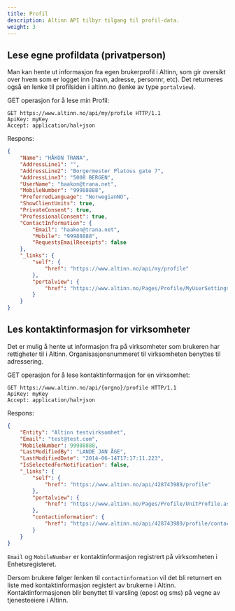 ```yaml
---
title: Profil
description: Altinn API tilbyr tilgang til profil-data.
weight: 3
---
```


## Lese egne profildata (privatperson)
Man kan hente ut informasjon fra egen brukerprofil i Altinn, som gir oversikt over hvem som er logget inn (navn, adresse, personnr, etc).
Det returneres også en lenke til profilsiden i altinn.no (lenke av type `portalview`).

GET operasjon for å lese min Profil:
```HTTP
GET https://www.altinn.no/api/my/profile HTTP/1.1
ApiKey: myKey
Accept: application/hal+json
```
 
Respons:
```JSON
{
    "Name": "HÅKON TRANA",
    "AddressLine1": "",
    "AddressLine2": "Borgermester Platous gate 7",
    "AddressLine3": "5008 BERGEN",
    "UserName": "haakon@trana.net",
    "MobileNumber": "99988888",
    "PreferredLanguage": "NorwegianNO",
    "ShowClientUnits": true,
    "PrivateConsent": true,
    "ProfessionalConsent": true,
    "ContactInformation": {
        "Email": "haakon@trana.net",
        "Mobile": "99988888",
        "RequestsEmailReceipts": false
    },
    "_links": {
        "self": {
            "href": "https://www.altinn.no/api/my/profile"
        },
        "portalview": {
            "href": "https://www.altinn.no/Pages/Profile/MyUserSettings.aspx"
        }
    }
}
```


## Les kontaktinformasjon for virksomheter
Det er mulig å hente ut informasjon fra på virksomheter som brukeren har rettigheter til i Altinn.
Organisasjonsnummeret til virksomheten benyttes til adressering.

GET operasjon for å lese kontaktinformasjon for en virksomhet:
```HTTP
GET https://www.altinn.no/api/{orgno}/profile HTTP/1.1
ApiKey: myKey
Accept: application/hal+json
```
 
Respons:
```JSON
{
    "Entity": "Altinn testvirksomhet",
    "Email": "test@test.com",
    "MobileNumber": 99988888,
    "LastModifiedBy": "LANDE JAN ÅGE",
    "LastModifiedDate": "2014-06-14T17:17:11.223",
    "IsSelectedForNotification": false,
    "_links": {
        "self": {
            "href": "https://www.altinn.no/api/428743989/profile"
        },
        "portalview": {
            "href": "https://www.altinn.no/Pages/Profile/UnitProfile.aspx?o=428743989"
        },
        "contactinformation": {
            "href": "https://www.altinn.no/api/428743989/profile/contactinformation"
        }
    }
}
```

`Email` og `MobileNumber` er kontaktinformasjon registrert på virksomheten i Enhetsregisteret.

Dersom brukere følger lenken til `contactinformation` vil det bli returnert en liste med kontaktinformasjon registert av brukerne i Altinn.
Kontaktinformasjonen blir benyttet til varsling (epost og sms) på vegne av tjenesteeiere i Altinn.

